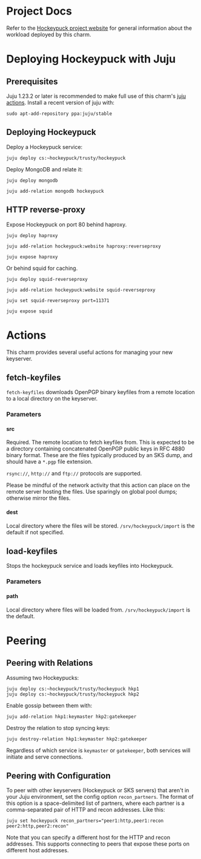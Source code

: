 # Project Docs

Refer to the [Hockeypuck project website](https://hockeypuck.github.io/) for
general information about the workload deployed by this charm.

# Deploying Hockeypuck with Juju

## Prerequisites

Juju 1.23.2 or later is recommended to make full use of this charm's [juju
actions](https://jujucharms.com/docs/stable/actions). Install a recent version of juju with:

`sudo apt-add-repository ppa:juju/stable`

## Deploying Hockeypuck

Deploy a Hockeypuck service:

`juju deploy cs:~hockeypuck/trusty/hockeypuck`

Deploy MongoDB and relate it:

`juju deploy mongodb`

`juju add-relation mongodb hockeypuck`

## HTTP reverse-proxy

Expose Hockeypuck on port 80 behind haproxy.

`juju deploy haproxy`

`juju add-relation hockeypuck:website haproxy:reverseproxy`

`juju expose haproxy`

Or behind squid for caching.

`juju deploy squid-reverseproxy`

`juju add-relation hockeypuck:website squid-reverseproxy`

`juju set squid-reverseproxy port=11371`

`juju expose squid`

# Actions

This charm provides several useful actions for managing your new keyserver.

## fetch-keyfiles

`fetch-keyfiles` downloads OpenPGP binary keyfiles from a remote location to a local directory on the keyserver.

### Parameters

#### src

Required. The remote location to fetch keyfiles from. This is expected to be a
directory containing concatenated OpenPGP public keys in RFC 4880 binary
format. These are the files typically produced by an SKS dump, and should have
a `*.pgp` file extension.

`rsync://`, `http://` and `ftp://` protocols are supported.

Please be mindful of the network activity that this action can place on the
remote server hosting the files. Use sparingly on global pool dumps; otherwise
mirror the files.

#### dest

Local directory where the files will be stored. `/srv/hockeypuck/import` is the
default if not specified.

## load-keyfiles

Stops the hockeypuck service and loads keyfiles into Hockeypuck.

### Parameters

#### path

Local directory where files will be loaded from. `/srv/hockeypuck/import` is the
default.

# Peering

## Peering with Relations

Assuming two Hockeypucks:

```
juju deploy cs:~hockeypuck/trusty/hockeypuck hkp1
juju deploy cs:~hockeypuck/trusty/hockeypuck hkp2
```

Enable gossip between them with:

```
juju add-relation hkp1:keymaster hkp2:gatekeeper
```

Destroy the relation to stop syncing keys:

```
juju destroy-relation hkp1:keymaster hkp2:gatekeeper
```

Regardless of which service is `keymaster` or `gatekeeper`, both services will
initiate and serve connections.

## Peering with Configuration

To peer with other keyservers (Hockeypuck or SKS servers) that aren't in your
Juju environment, set the config option `recon_partners`. The format of this
option is a space-delimited list of partners, where each partner is a
comma-separated pair of HTTP and recon addresses. Like this:

```
juju set hockeypuck recon_partners="peer1:http,peer1:recon peer2:http,peer2:recon"
```

Note that you can specify a different host for the HTTP and recon addresses.
This supports connecting to peers that expose these ports on different host
addresses.

